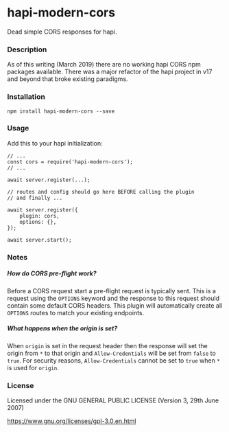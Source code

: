 # hapi-modern-cors

Dead simple CORS responses for hapi.

### Description

As of this writing (March 2019) there are no working hapi CORS npm packages available.
There was a major refactor of the hapi project in v17 and beyond that broke existing paradigms.

### Installation

    npm install hapi-modern-cors --save

### Usage

Add this to your hapi initialization:

    // ...
    const cors = require('hapi-modern-cors');
    // ...

    await server.register(...);

    // routes and config should go here BEFORE calling the plugin
    // and finally ...

    await server.register({
        plugin: cors,
        options: {},
    });

    await server.start();

### Notes

##### How do CORS pre-flight work?

Before a CORS request start a pre-flight request is typically sent. This is a request using the `OPTIONS` keyword
and the response to this request should contain some default CORS headers. This plugin will automatically create all
`OPTIONS` routes to match your existing endpoints.

##### What happens when the origin is set?

When `origin` is set in the request header then the response will set the origin from `*` to that origin and
`Allow-Credentials` will be set from `false` to `true`. For security reasons, `Allow-Credentials` cannot be set to
`true` when `*` is used for `origin`.

### License

Licensed under the GNU GENERAL PUBLIC LICENSE (Version 3, 29th June 2007)

https://www.gnu.org/licenses/gpl-3.0.en.html
